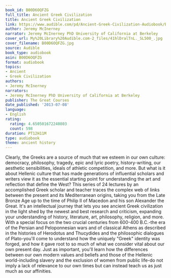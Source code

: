 ```yaml
---
book_id: B00D6OQFZG
full_title: Ancient Greek Civilization
title: Ancient Greek Civilization
link: https://www.audible.com/pd/Ancient-Greek-Civilization-Audiobook/B00D6OQFZG
author: Jeremy McInerney
narrator: Jeremy McInerney PhD University of California at Berkeley
cover_url: My%20Library%20Audible.com-2_files/41hlDralTnL._SL500_.jpg
cover_filename: B00D6OQFZG.jpg
source: Audible
book_type: audiobook
asin: B00D6OQFZG
format: audiobook
topics:
- Ancient
- Greek Civilization
authors:
- Jeremy McInerney
narrators:
- Jeremy McInerney PhD University of California at Berkeley
publisher: The Great Courses
date_published: '2013-07-08'
language:
- English
rating:
  rating: 4.650501672240803
  count: 598
duration: PT12H11M
type: audiobook
theme: ancient history
---
```

Clearly, the Greeks are a source of much that we esteem in our own culture: democracy, philosophy, tragedy, epic and lyric poetry, history-writing, our aesthetic sensibilities, ideals of athletic competition, and more. But what is it about Hellenic culture that has made generations of influential scholars and writers view it as the essential starting point for understanding the art and reflection that define the West? This series of 24 lectures by an accomplished Greek scholar and teacher traces the complex web of links between the present and its Mediterranean origins, taking you from the Late Bronze Age up to the time of Philip II of Macedon and his son Alexander the Great. It's an intellectual journey that lets you see ancient Greek civilization in the light shed by the newest and best research and criticism, expanding your understanding of history, literature, art, philosophy, religion, and more.
With a special focus on the two crucial centuries from 600-400 B.C.-the era of the Persian and Peloponnesian wars and of classical Athens as described in the histories of Herodotus and Thucydides and the philosophic dialogues of Plato-you'll come to understand how the uniquely "Greek" identity was forged, and how it gave root to so much of what we consider vital about our own present day. Just as important, you'll learn how the differences between our own modern values and beliefs and those of the Hellenic world-including slavery and the exclusion of women from public life-do not imply a lack of relevance to our own times but can instead teach us as just much as our affinities.

